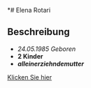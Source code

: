 *# Elena Rotari 

## Beschreibung

- *24.05.1985 Geboren* 
- **2 Kinder**
- ***alleinerziehndemutter***

[Klicken Sie hier](https://www.facebook.com/elena.rotary.16 " mein Facebook profile")


